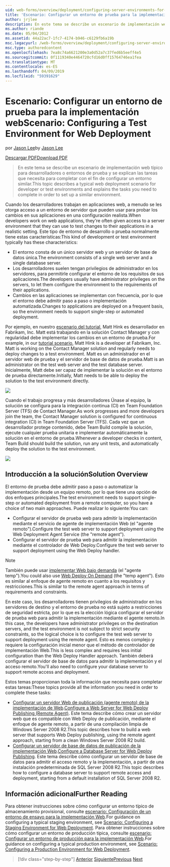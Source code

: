 ```yaml
---
uid: web-forms/overview/deployment/configuring-server-environments-for-web-deployment/scenario-configuring-a-test-environment-for-web-deployment
title: 'Escenario: Configurar un entorno de prueba para la implementación de Web | Microsoft Docs'
author: jrjlee
description: En este tema se describe un escenario de implementación web típico para desarrolladores o entornos de prueba y se explican las tareas que necesita para completar con el fin de configurar un si...
ms.author: riande
ms.date: 05/04/2012
ms.assetid: 44a22ac7-1fc7-4174-b946-c6129fb6a19b
msc.legacyurl: /web-forms/overview/deployment/configuring-server-environments-for-web-deployment/scenario-configuring-a-test-environment-for-web-deployment
msc.type: authoredcontent
ms.openlocfilehash: 7ea8c74a6621200e3a0d52a7c37fed6b5eeff4e5
ms.sourcegitcommit: 0f1119340e4464720cfd16d0ff15764746ea1fea
ms.translationtype: MT
ms.contentlocale: es-ES
ms.lasthandoff: 04/09/2019
ms.locfileid: "59391629"
---
```

# <a name="scenario-configuring-a-test-environment-for-web-deployment"></a><span data-ttu-id="2e304-103">Escenario: Configurar un entorno de prueba para la implementación web</span><span class="sxs-lookup"><span data-stu-id="2e304-103">Scenario: Configuring a Test Environment for Web Deployment</span></span>

<span data-ttu-id="2e304-104">por [Jason Lee](https://github.com/jrjlee)</span><span class="sxs-lookup"><span data-stu-id="2e304-104">by [Jason Lee](https://github.com/jrjlee)</span></span>

[<span data-ttu-id="2e304-105">Descargar PDF</span><span class="sxs-lookup"><span data-stu-id="2e304-105">Download PDF</span></span>](https://msdnshared.blob.core.windows.net/media/MSDNBlogsFS/prod.evol.blogs.msdn.com/CommunityServer.Blogs.Components.WeblogFiles/00/00/00/63/56/8130.DeployingWebAppsInEnterpriseScenarios.pdf)

> <span data-ttu-id="2e304-106">En este tema se describe un escenario de implementación web típico para desarrolladores o entornos de prueba y se explican las tareas que necesita para completar con el fin de configurar un entorno similar.</span><span class="sxs-lookup"><span data-stu-id="2e304-106">This topic describes a typical web deployment scenario for developer or test environments and explains the tasks you need to complete in order to set up a similar environment.</span></span>


<span data-ttu-id="2e304-107">Cuando los desarrolladores trabajan en aplicaciones web, a menudo se les otorga acceso a un entorno de servidor que pueden usar para probar los cambios en sus aplicaciones en una configuración realista.</span><span class="sxs-lookup"><span data-stu-id="2e304-107">When developers work on web applications, they're often given access to a server environment that they can use to test changes to their applications in a realistic setting.</span></span> <span data-ttu-id="2e304-108">Este tipo de entorno de desarrollo o prueba normalmente tiene estas características:</span><span class="sxs-lookup"><span data-stu-id="2e304-108">This kind of development or test environment typically has these characteristics:</span></span>

- <span data-ttu-id="2e304-109">El entorno consta de un único servidor web y un servidor de base de datos única.</span><span class="sxs-lookup"><span data-stu-id="2e304-109">The environment consists of a single web server and a single database server.</span></span>
- <span data-ttu-id="2e304-110">Los desarrolladores suelen tengan privilegios de administrador en los servidores, para permitirle configurar el entorno de los requisitos de sus aplicaciones.</span><span class="sxs-lookup"><span data-stu-id="2e304-110">The developers usually have administrator privileges on the servers, to let them configure the environment to the requirements of their applications.</span></span>
- <span data-ttu-id="2e304-111">Cambios en las aplicaciones se implementan con frecuencia, por lo que el entorno debe admitir paso a paso o implementación automatizada.</span><span class="sxs-lookup"><span data-stu-id="2e304-111">Changes to applications are deployed on a frequent basis, so the environment needs to support single-step or automated deployment.</span></span>

<span data-ttu-id="2e304-112">Por ejemplo, en nuestro [escenario del tutorial](../deploying-web-applications-in-enterprise-scenarios/enterprise-web-deployment-scenario-overview.md), Matt Hink es desarrollador en Fabrikam, Inc. Matt está trabajando en la solución Contact Manager y con regularidad debe implementar los cambios en un entorno de prueba.</span><span class="sxs-lookup"><span data-stu-id="2e304-112">For example, in our [tutorial scenario](../deploying-web-applications-in-enterprise-scenarios/enterprise-web-deployment-scenario-overview.md), Matt Hink is a developer at Fabrikam, Inc. Matt is working on the Contact Manager solution and regularly needs to deploy changes to a test environment.</span></span> <span data-ttu-id="2e304-113">Matt es un administrador en el servidor web de prueba y el servidor de base de datos de prueba.</span><span class="sxs-lookup"><span data-stu-id="2e304-113">Matt is an administrator on the test web server and the test database server.</span></span> <span data-ttu-id="2e304-114">Inicialmente, Matt debe ser capaz de implementar la solución en el entorno de prueba directamente.</span><span class="sxs-lookup"><span data-stu-id="2e304-114">Initially, Matt needs to be able to deploy the solution to the test environment directly.</span></span>

![](scenario-configuring-a-test-environment-for-web-deployment/_static/image1.png)

<span data-ttu-id="2e304-115">Cuando el trabajo progresa y más desarrolladores Únase al equipo, la solución se configura para la integración continua (CI) en Team Foundation Server (TFS) de Contact Manager.</span><span class="sxs-lookup"><span data-stu-id="2e304-115">As work progresses and more developers join the team, the Contact Manager solution is configured for continuous integration (CI) in Team Foundation Server (TFS).</span></span> <span data-ttu-id="2e304-116">Cada vez que un desarrollador protege contenido, debe Team Build compile la solución, ejecute cualquier prueba unitaria e implementar automáticamente la solución en el entorno de prueba.</span><span class="sxs-lookup"><span data-stu-id="2e304-116">Whenever a developer checks in content, Team Build should build the solution, run any unit tests, and automatically deploy the solution to the test environment.</span></span>

![](scenario-configuring-a-test-environment-for-web-deployment/_static/image2.png)

## <a name="solution-overview"></a><span data-ttu-id="2e304-117">Introducción a la solución</span><span class="sxs-lookup"><span data-stu-id="2e304-117">Solution Overview</span></span>

<span data-ttu-id="2e304-118">El entorno de prueba debe admitir paso a paso o automatizar la implementación desde un equipo remoto, por lo que tiene una opción de dos enfoques principales.</span><span class="sxs-lookup"><span data-stu-id="2e304-118">The test environment needs to support single-step or automated deployment from a remote computer, so you have a choice of two main approaches.</span></span> <span data-ttu-id="2e304-119">Puede realizar lo siguiente:</span><span class="sxs-lookup"><span data-stu-id="2e304-119">You can:</span></span>

- <span data-ttu-id="2e304-120">Configurar el servidor de prueba web para admitir la implementación mediante el servicio de agente de implementación Web (el "agente remoto").</span><span class="sxs-lookup"><span data-stu-id="2e304-120">Configure the test web server to support deployment using the Web Deployment Agent Service (the "remote agent").</span></span>
- <span data-ttu-id="2e304-121">Configurar el servidor de prueba web para admitir la implementación mediante el controlador de Web Deploy.</span><span class="sxs-lookup"><span data-stu-id="2e304-121">Configure the test web server to support deployment using the Web Deploy handler.</span></span>

> [!NOTE]
> <span data-ttu-id="2e304-122">También puede usar [implementar Web bajo demanda](https://technet.microsoft.com/library/ee517345(WS.10).aspx) (el "agente temp").</span><span class="sxs-lookup"><span data-stu-id="2e304-122">You could also use [Web Deploy On Demand](https://technet.microsoft.com/library/ee517345(WS.10).aspx) (the "temp agent").</span></span> <span data-ttu-id="2e304-123">Esto es similar al enfoque de agente remoto en cuanto a los requisitos y restricciones.</span><span class="sxs-lookup"><span data-stu-id="2e304-123">This is similar to the remote agent approach in terms of requirements and constraints.</span></span>


<span data-ttu-id="2e304-124">En este caso, los desarrolladores tienen privilegios de administrador en los servidores de destino y el entorno de prueba no está sujeto a restricciones de seguridad estricta, por lo que es la elección lógica configurar el servidor de prueba web para admitir la implementación mediante el agente remoto.</span><span class="sxs-lookup"><span data-stu-id="2e304-124">In this case, the developers have administrator privileges on the destination servers, and the test environment is not subject to strict security constraints, so the logical choice is to configure the test web server to support deployment using the remote agent.</span></span> <span data-ttu-id="2e304-125">Esto es menos complejo y requiere la configuración inicial menor que el método de controlador de implementación Web.</span><span class="sxs-lookup"><span data-stu-id="2e304-125">This is less complex and requires less initial configuration than the Web Deploy Handler approach.</span></span> <span data-ttu-id="2e304-126">También deberá configurar el servidor de base de datos para admitir la implementación y el acceso remoto.</span><span class="sxs-lookup"><span data-stu-id="2e304-126">You'll also need to configure your database server to support remote access and deployment.</span></span>

<span data-ttu-id="2e304-127">Estos temas proporcionan toda la información que necesita para completar estas tareas:</span><span class="sxs-lookup"><span data-stu-id="2e304-127">These topics provide all the information you need in order to complete these tasks:</span></span>

- <span data-ttu-id="2e304-128">[Configurar un servidor Web de publicación (agente remoto) de la implementación de Web](configuring-a-web-server-for-web-deploy-publishing-remote-agent.md).</span><span class="sxs-lookup"><span data-stu-id="2e304-128">[Configure a Web Server for Web Deploy Publishing (Remote Agent)](configuring-a-web-server-for-web-deploy-publishing-remote-agent.md).</span></span> <span data-ttu-id="2e304-129">Este tema describe cómo crear un servidor web que es compatible con Web Deploy de publicación, mediante el enfoque de agente remoto, a partir de una compilación limpia de Windows Server 2008 R2.</span><span class="sxs-lookup"><span data-stu-id="2e304-129">This topic describes how to build a web server that supports Web Deploy publishing, using the remote agent approach, starting from a clean Windows Server 2008 R2 build.</span></span>
- <span data-ttu-id="2e304-130">[Configurar un servidor de base de datos de publicación de la implementación Web](configuring-a-database-server-for-web-deploy-publishing.md).</span><span class="sxs-lookup"><span data-stu-id="2e304-130">[Configure a Database Server for Web Deploy Publishing](configuring-a-database-server-for-web-deploy-publishing.md).</span></span> <span data-ttu-id="2e304-131">Este tema describe cómo configurar un servidor de base de datos para admitir el acceso remoto y la implementación, a partir de una instalación predeterminada de SQL Server 2008 R2.</span><span class="sxs-lookup"><span data-stu-id="2e304-131">This topic describes how to configure a database server to support remote access and deployment, starting from a default installation of SQL Server 2008 R2.</span></span>

## <a name="further-reading"></a><span data-ttu-id="2e304-132">Información adicional</span><span class="sxs-lookup"><span data-stu-id="2e304-132">Further Reading</span></span>

<span data-ttu-id="2e304-133">Para obtener instrucciones sobre cómo configurar un entorno típico de almacenamiento provisional, consulte [escenario: Configuración de un entorno de ensayo para la implementación Web](scenario-configuring-a-staging-environment-for-web-deployment.md).</span><span class="sxs-lookup"><span data-stu-id="2e304-133">For guidance on configuring a typical staging environment, see [Scenario: Configuring a Staging Environment for Web Deployment](scenario-configuring-a-staging-environment-for-web-deployment.md).</span></span> <span data-ttu-id="2e304-134">Para obtener instrucciones sobre cómo configurar un entorno de producción típica, consulte [escenario: Configurar un entorno de producción para la implementación Web](scenario-configuring-a-production-environment-for-web-deployment.md).</span><span class="sxs-lookup"><span data-stu-id="2e304-134">For guidance on configuring a typical production environment, see [Scenario: Configuring a Production Environment for Web Deployment](scenario-configuring-a-production-environment-for-web-deployment.md).</span></span>

> [!div class="step-by-step"]
> <span data-ttu-id="2e304-135">[Anterior](choosing-the-right-approach-to-web-deployment.md)
> [Siguiente](scenario-configuring-a-staging-environment-for-web-deployment.md)</span><span class="sxs-lookup"><span data-stu-id="2e304-135">[Previous](choosing-the-right-approach-to-web-deployment.md)
[Next](scenario-configuring-a-staging-environment-for-web-deployment.md)</span></span>
